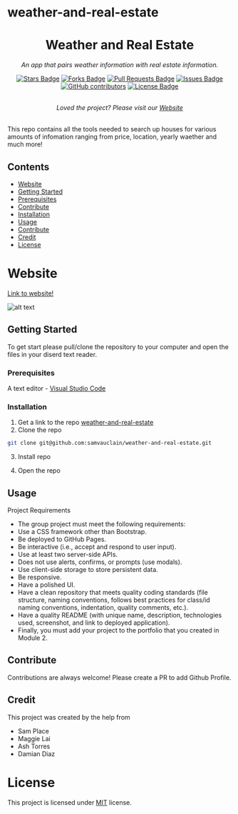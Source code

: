# weather-and-real-estate
<h1 align="center">Weather and Real Estate</h1>
<p align="center"><i>An app that pairs weather information with real estate information.</i></p>
<div align="center">
  <a href="https://github.com/samvauclain/weather-and-real-estate/stargazers"><img src="https://img.shields.io/github/stars/samvauclain/weather-and-real-estate" alt="Stars Badge"/></a>
<a href="https://github.com/samvauclain/weather-and-real-estate/network/members"><img src="https://img.shields.io/github/forks/samvauclain/weather-and-real-estate" alt="Forks Badge"/></a>
<a href="https://github.com/samvauclain/weather-and-real-estate/pulls"><img src="https://img.shields.io/github/issues-pr/samvauclain/weather-and-real-estate" alt="Pull Requests Badge"/></a>
<a href="https://github.com/samvauclain/weather-and-real-estate/issues"><img src="https://img.shields.io/github/issues/samvauclain/weather-and-real-estate" alt="Issues Badge"/></a>
<a href="https://github.com/samvauclain/weather-and-real-estate/graphs/contributors"><img alt="GitHub contributors" src="https://img.shields.io/github/contributors/samvauclain/weather-and-real-estate?color=2b9348"></a>
<a href="https://github.com/samvauclain/weather-and-real-estate/blob/README.md-LICENSE/LICENSE"><img src="https://img.shields.io/github/license/elangosundar/awesome-README-templates?color=2b9348" alt="License Badge"/></a>
</div>
<br>
<p align="center"><i>Loved the project? Please visit our <a href="https://samvauclain.github.io/weather-and-real-estate/">Website</a></i></p>
<br>
This repo contains all the tools needed to search up houses for various amounts of infomation ranging from price, location, yearly waether and much more!

## Contents
  - [Website](#Website)
  - [Getting Started](#Getting-Started)
  - [Prerequisites](#Prerequisites)
  - [Contribute](#contribute)
  - [Installation](#Installation)
  - [Usage](#Usage)
  - [Contribute](#Contribute)
  - [Credit](#Credit)
  - [License](#License)

# Website

[Link to website!]()

![alt text](https://i.imgur.com/sSk9stE.png)


## Getting Started

To get start please pull/clone the repository to your computer and open the files in your diserd text reader.

### Prerequisites

A text editor - [Visual Studio Code](https://code.visualstudio.com/download)

### Installation

1. Get a link to the repo [weather-and-real-estate](https://github.com/samvauclain/weather-and-real-estate)
2. Clone the repo
```sh
git clone git@github.com:samvauclain/weather-and-real-estate.git
```
3. Install repo

4. Open the repo

## Usage

Project Requirements
- The group project must meet the following requirements:
- Use a CSS framework other than Bootstrap.
- Be deployed to GitHub Pages.
- Be interactive (i.e., accept and respond to user input).
- Use at least two server-side APIs.
- Does not use alerts, confirms, or prompts (use modals).
- Use client-side storage to store persistent data.
- Be responsive.
- Have a polished UI.
- Have a clean repository that meets quality coding standards (file structure, naming conventions, follows best practices for class/id naming conventions, indentation, quality comments, etc.).
- Have a quality README (with unique name, description, technologies used, screenshot, and link to deployed application).
- Finally, you must add your project to the portfolio that you created in Module 2.

## Contribute

Contributions are always welcome! Please create a PR to add Github Profile.

## Credit 

This project was created by the help from
- Sam Place
- Maggie Lai
- Ash Torres
- Damian Diaz

# License

This project is licensed under [MIT](https://opensource.org/licenses/MIT) license.